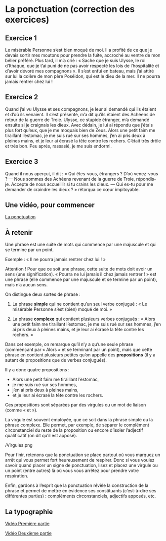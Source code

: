 # La ponctuation (correction des exercices)
## Exercice 1
Le misérable Personne s’est bien moqué de moi. Il a profité de ce que je devais sortir mes moutons pour prendre la fuite, accroché au ventre de mon bélier préféré. Plus tard, il m’a crié : « Sache que je suis Ulysse, le roi d’Ithaque, que je t’ai puni de ne pas avoir respecté les lois de l’hospitalité et d’avoir dévoré mes compagnons ». 
Il s’est enfui en bateau, mais j’ai attiré sur lui la colère de mon père Poséidon, qui est le dieu de la mer. Il ne pourra jamais rentrer chez lui !

## Exercice 2
Quand j’ai vu Ulysse et ses compagnons, je leur ai demandé qui ils étaient et d’où ils venaient. II s’est présenté, m’a dit qu’ils étaient des Achéens de retour de la guerre de Troie. Ulysse, ce stupide étranger, m’a demandé ensuite si je craignais les dieux. Avec dédain, je lui ai répondu que j’étais plus fort qu’eux, que je me moquais bien de Zeus. Alors une petit faim me tiraillant l’estomac, je me suis rué sur ses hommes, j’en ai pris deux à pleines mains, et je leur ai écrasé la tête contre les rochers. C’était très drôle et très bon. Peu après, rassasié, je me suis endormi. 

## Exercice 3
Quand il nous aperçut, il dit :
« Qui êtes-vous, étrangers ? D’où venez-vous ?
— Nous sommes des Achéens revenant de la guerre de Troie, répondis-je. Accepte de nous accueillir si tu crains les dieux.
— Qui es-tu pour me demander de craindre les dieux ? » rétorqua ce cœur impitoyable.

## Une vidéo, pour commencer
[La ponctuation](https://youtu.be/vwZ3PaS5LVw)

## À retenir
Une phrase est une suite de mots qui commence par une majuscule et qui se termine par un point.

Exemple : « Il ne pourra jamais rentrer chez lui ! »

Attention ! Pour que ce soit une phrase,  cette suite de mots doit avoir un sens (une signification). « Pourra ne lui jamais il chez jamais rentrer ! » est une phrase (elle commence par une majuscule et se termine par un point), mais n’a aucun sens.

On distingue deux sortes de phrase :

1. La phrase **simple** qui ne contient qu’un seul verbe conjugué : « Le misérable Personne s’est (bien) moqué de moi. »

2. La phrase **complexe** qui contient plusieurs verbes conjugués : « Alors une petit faim me tiraillant l’estomac, je me suis rué sur ses hommes, j’en ai pris deux à pleines mains, et je leur ai écrasé la tête contre les rochers. »

Dans cet exemple, on remarque qu’il n’y a qu’une seule phrase (commençant par « Alors » et se terminant par un point), mais que cette phrase en contient plusieurs petites qu’on appelle des **propositions** (il y a autant de propositions que de verbes conjugués).
	
Il y a donc quatre propositions :
	
- Alors une petit faim me tiraillant l’estomac,
- je me suis rué sur ses hommes,
- j’en ai pris deux à pleines mains,
- et je leur ai écrasé la tête contre les rochers.
	
Ces propositions sont séparées par des virgules ou un mot de liaison (comme « et »).
	
La virgule est souvent employée, que ce soit dans la phrase simple ou la phrase complexe. Elle permet, par exemple, de séparer le complément circonstanciel du reste de la proposition ou encore d’isoler l’adjectif qualificatif (on dit qu’il est apposé).

/Virgules.png

Pour finir, retenons que la ponctuation se place partout où vous marquez un arrêt qui vous permet fort heureusement de respirer. Donc si vous voulez savoir quand placer un signe de ponctuation, lisez et placez une virgule ou un point (entre autres) là où vous vous arrêtez pour prendre votre respiration.

Enfin, gardons à l’esprit que la ponctuation révèle la construction de la phrase et permet de mettre en évidence ses constituants (c’est-à-dire ses différentes parties) : compléments circonstanciels, adjectifs apposés, etc.

## La typographie
[Vidéo Première partie](https://youtu.be/UtPx_6hNkTw)

[Vidéo Deuxième partie](https://youtu.be/niNkkmwMZ9k)
